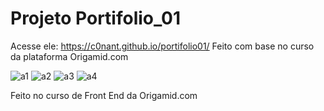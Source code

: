 # Projeto Portifolio_01
Acesse ele: https://c0nant.github.io/portifolio01/
Feito com base no curso da plataforma Origamid.com

![a1](https://github.com/C0nanT/portifolio01/assets/113317279/2696dd7e-021d-444c-9df0-5010d1f7ea41)
![a2](https://github.com/C0nanT/portifolio01/assets/113317279/8612845c-e5bf-49e0-8520-9c9f924aa894)
![a3](https://github.com/C0nanT/portifolio01/assets/113317279/67098678-3fbe-43a0-8cb2-425619608394)
![a4](https://github.com/C0nanT/portifolio01/assets/113317279/80faffda-59c1-449d-a686-5f6157b78fa0)

Feito no curso de Front End da Origamid.com
